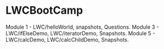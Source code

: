 # LWCBootCamp
Module 1 - LWC/helloWorld, snapshots, Questions.
Module 3 - LWC/ifElseDemo, LWC/iteratorDemo, Snapshots.
Module 5 - LWC/calcDemo, LWC/calcChildDemo, Snapshots.
